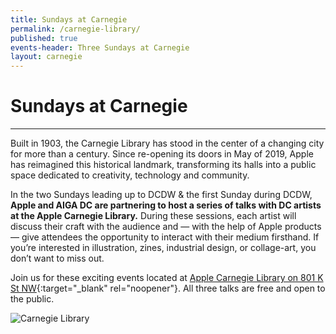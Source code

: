 ```yaml
---
title: Sundays at Carnegie
permalink: /carnegie-library/
published: true
events-header: Three Sundays at Carnegie
layout: carnegie
---
```


# Sundays at Carnegie

---

Built in 1903, the Carnegie Library has stood in the center of a changing city for more than a century. Since re-opening its doors in May of 2019, Apple has reimagined this historical landmark, transforming its halls into a public space dedicated to creativity, technology and community.

In the two Sundays leading up to DCDW & the first Sunday during DCDW, **Apple and AIGA DC are partnering to host a series of talks with DC artists at the Apple Carnegie Library.** During these sessions, each artist will discuss their craft with the audience and — with the help of Apple products — give attendees the opportunity to interact with their medium firsthand. If you’re interested in illustration, zines, industrial design, or collage-art, you don’t want to miss out.

Join us for these exciting events located at [Apple Carnegie Library on 801 K St NW](https://www.google.com/maps/dir//Apple+Carnegie+Library,+801+K+St+NW,+Washington,+DC+20001/@38.9026329,-77.0250803,17z/data=!4m8!4m7!1m0!1m5!1m1!1s0x89b7b7d4a02debff:0x56873e602430863b!2m2!1d-77.0229695!2d38.9025102){:target="_blank" rel="noopener"}. All three talks are free and open to the public. 


![Carnegie Library](/uploads/carnegie-library.jpg)